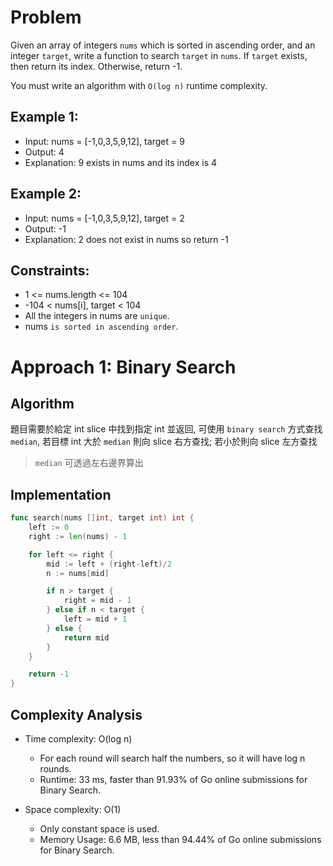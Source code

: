 # Problem

Given an array of integers `nums` which is sorted in ascending order, and an integer `target`, write a function to search `target` in `nums`. If `target` exists, then return its index. Otherwise, return -1.

You must write an algorithm with `O(log n)` runtime complexity.

## Example 1:

- Input: nums = [-1,0,3,5,9,12], target = 9
- Output: 4
- Explanation: 9 exists in nums and its index is 4

## Example 2:

- Input: nums = [-1,0,3,5,9,12], target = 2
- Output: -1
- Explanation: 2 does not exist in nums so return -1

## Constraints:

- 1 <= nums.length <= 104
- -104 < nums[i], target < 104
- All the integers in nums are `unique`.
- nums `is sorted in ascending order`.
  
# Approach 1: Binary Search

## Algorithm

題目需要於給定 int slice 中找到指定 int 並返回, 可使用 `binary search` 方式查找 `median`, 若目標 int 大於 `median` 則向 slice 右方查找; 若小於則向 slice 左方查找

> `median` 可透過左右邊界算出

## Implementation

```go
func search(nums []int, target int) int {
	left := 0
	right := len(nums) - 1

	for left <= right {
		mid := left + (right-left)/2
		n := nums[mid]

		if n > target {
			right = mid - 1
		} else if n < target {
			left = mid + 1
		} else {
			return mid
		}
	}

	return -1
}
```

## Complexity Analysis

- Time complexity: O(log n)

  - For each round will search half the numbers, so it will have log n rounds.
  - Runtime: 33 ms, faster than 91.93% of Go online submissions for Binary Search.

- Space complexity: O(1)

  - Only constant space is used.
  - Memory Usage: 6.6 MB, less than 94.44% of Go online submissions for Binary Search.